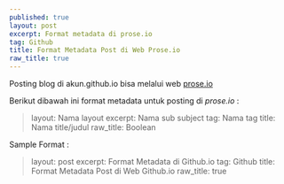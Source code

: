 ```yaml
---
published: true
layout: post
excerpt: Format metadata di prose.io
tag: Github
title: Format Metadata Post di Web Prose.io
raw_title: true
---
```

Posting blog di akun.github.io bisa melalui web <a href="https://www.freecodecamp.org/news/openssl-command-cheatsheet-b441be1e8c4a/" 				
     title="openssl">prose.io</a>

Berikut dibawah ini format metadata untuk posting di *prose.io* :
>	layout: Nama layout 
	excerpt: Nama sub subject 
	tag: Nama tag 
	title: Nama title/judul 
	raw_title: Boolean 

Sample Format :
>	layout: post 
	excerpt: Format Metadata di Github.io 
	tag: Github 
	title: Format Metadata Post di Web Github.io 
	raw_title: true
